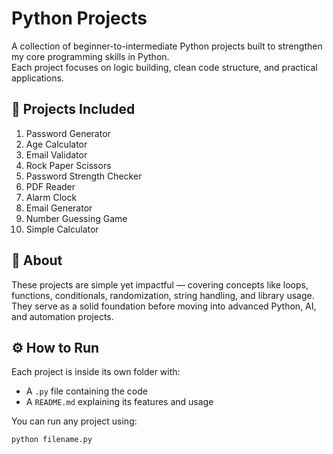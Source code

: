 # Python Projects

A collection of beginner-to-intermediate Python projects built to strengthen my core programming skills in Python.  
Each project focuses on logic building, clean code structure, and practical applications.

## 📁 Projects Included
1. Password Generator  
2. Age Calculator  
3. Email Validator  
4. Rock Paper Scissors  
5. Password Strength Checker  
6. PDF Reader  
7. Alarm Clock  
8. Email Generator  
9. Number Guessing Game  
10. Simple Calculator  

## 🧩 About
These projects are simple yet impactful — covering concepts like loops, functions, conditionals, randomization, string handling, and library usage.  
They serve as a solid foundation before moving into advanced Python, AI, and automation projects.

## ⚙️ How to Run
Each project is inside its own folder with:
- A `.py` file containing the code  
- A `README.md` explaining its features and usage  

You can run any project using:
```bash
python filename.py
